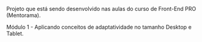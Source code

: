 Projeto que está sendo desenvolvido nas aulas do curso de Front-End PRO (Mentorama).

Módulo 1 - Aplicando conceitos de adaptatividade no tamanho Desktop e Tablet. 

